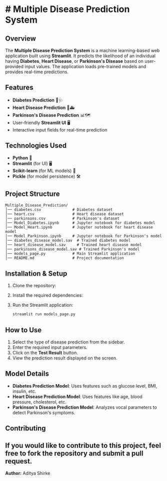 # # Multiple Disease Prediction System

## Overview
The **Multiple Disease Prediction System** is a machine learning-based web application built using **Streamlit**. It predicts the likelihood of an individual having **Diabetes**, **Heart Disease**, or **Parkinson's Disease** based on user-provided input values. The application loads pre-trained models and provides real-time predictions.

## Features
- **Diabetes Prediction** 💉🩺
- **Heart Disease Prediction** 🚨🚑
- **Parkinson's Disease Prediction** 📊🗺️
- User-friendly **Streamlit UI** 🖥️
- Interactive input fields for real-time prediction

## Technologies Used
- **Python** 🐍
- **Streamlit** (for UI) 🖥️
- **Scikit-learn** (for ML models) 🤖
- **Pickle** (for model persistence) 🛠️

## Project Structure
```
Multiple_Disease_Prediction/
│── diabetes.csv              # Diabetes dataset
│── heart.csv                 # Heart disease dataset
│── parkinsons.csv            # Parkinson's dataset
│── Model_Diabetes.ipynb      # Jupyter notebook for diabetes model
│── Model_Heart.ipynb         # Jupyter notebook for heart disease model
│── Model_Parkinson.ipynb     # Jupyter notebook for Parkinson's model
│── diabetes_disease_model.sav  # Trained diabetes model
│── heart_disease_model.sav     # Trained heart disease model
│── parkinsons_disease_model.sav # Trained Parkinson's model
│── models_page.py            # Main Streamlit application
│── README.md                 # Project documentation
```

## Installation & Setup
1. Clone the repository:

2. Install the required dependencies:

3. Run the Streamlit application:
   ```bash
   streamlit run models_page.py
   ```

## How to Use
1. Select the type of disease prediction from the sidebar.
2. Enter the required input parameters.
3. Click on the **Test Result** button.
4. View the prediction result displayed on the screen.

## Model Details
- **Diabetes Prediction Model**: Uses features such as glucose level, BMI, insulin, etc.
- **Heart Disease Prediction Model**: Uses features like age, blood pressure, cholesterol, etc.
- **Parkinson's Disease Prediction Model**: Analyzes vocal parameters to detect Parkinson's symptoms.

## Contributing
If you would like to contribute to this project, feel free to fork the repository and submit a pull request.
---
**Author:** Aditya Shirke



